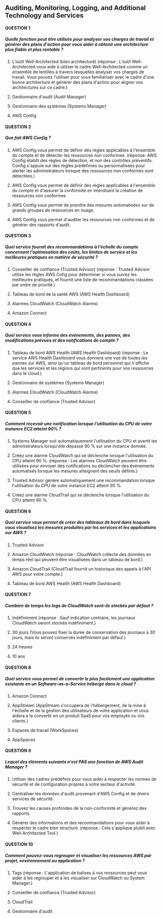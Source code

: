 ## Auditing, Monitoring, Logging, and Additional Technology and Services

#### QUESTION 1

##### Quelle fonction peut être utilisée pour analyser vos charges de travail et générer des plans d'action pour vous aider à obtenir une architecture plus fiable et plus rentable ?


1. L'outil Well-Architected (bien architecturé) (réponse : L'outil Well-Architected vous aide à utiliser le cadre Well-Architected comme un ensemble de lentilles à travers lesquelles analyser vos charges de travail. Vous pouvez l'utiliser pour vous familiariser avec le cadre d'une bonne architecture et générer des plans d'action pour aligner vos architectures sur ce cadre.)


2. Gestionnaire d'audit (Audit Manager)


3. Gestionnaire des systèmes (Systems Manager)


4. AWS Config

#### QUESTION 2

##### Que fait AWS Config ?


1. AWS Config vous permet de définir des règles applicables à l'ensemble du compte et de détecter les ressources non conformes. (réponse: AWS Config établit des règles de détection, et non des contrôles préventifs. Config s'appuie sur des règles prédéfinies ou personnalisées pour alerter les administrateurs lorsque des ressources non conformes sont détectées.)


2. AWS Config vous permet de définir des règles applicables à l'ensemble du compte et d'assurer la conformité en interdisant la création de ressources non conformes.


3. AWS Config vous permet de prendre des mesures automatisées sur de grands groupes de ressources en nuage.


4. AWS Config vous permet d'auditer les ressources non conformes et de générer des rapports d'audit.

#### QUESTION 3

##### Quel service fournit des recommandations à l'échelle du compte concernant l'optimisation des coûts, les limites de service et les meilleures pratiques en matière de sécurité ?


1. Conseiller de confiance (Trusted Advisor) (réponse : Trusted Advisor utilise les règles AWS Cofig pour déterminer si vous suivez les meilleures pratiques, et fournit une liste de recommandations classées par ordre de priorité.)


2. Tableau de bord de la santé AWS (AWS Health Dashboard)


3. Alarmes CloudWatch (CloudWatch Alarms)


4. Amazon Connect

#### QUESTION 4

##### Quel service vous informe des événements, des pannes, des modifications prévues et des notifications de compte ?


1. Tableau de bord AWS Health (AWS Health Dashboard) (réponse : Le service AWS Health Dashboard vous donnera une vue de toutes les pannes sur AWS, ainsi qu'un tableau de bord personnel qui n'affiche que les services et les régions qui sont pertinents pour vos ressources dans le cloud.)


2. Gestionnaire de systèmes (Systems Manager)


3. Alarmes CloudWatch (CloudWatch Alarms)


4. Conseiller de confiance (Trusted Advisor)

#### QUESTION 5

##### Comment recevoir une notification lorsque l'utilisation du CPU de votre instance EC2 atteint 90% ?


1. Systems Manager suit automatiquement l'utilisation du CPU et avertit les administrateurs lorsqu'elle dépasse 90 % sur une instance donnée.


2. Créez une alarme CloudWatch qui se déclenche lorsque l'utilisation du CPU atteint 90 %. (réponse : Les alarmes CloudWatch peuvent être utilisées pour envoyer des notifications ou déclencher des événements automatisés lorsque les mesures atteignent des seuils définis.)


3. Trusted Advisor génère automatiquement une recommandation lorsque l'utilisation du CPU de votre instance EC2 atteint 90 %.


4. Créez une alarme CloudTrail qui se déclenche lorsque l'utilisation du CPU atteint 90 %.

#### QUESTION 6

##### Quel service vous permet de créer des tableaux de bord dans lesquels vous visualisez les mesures produites par les services et les applications sur AWS ?


1. Trusted Advisor


2. Amazon CloudWatch (réponse : CloudWatch collecte des données en temps réel qui peuvent être visualisées dans un tableau de bord.)


3. Amazon CloudTrail (CloudTrail fournit un historique des appels à l'API AWS pour votre compte.)


4. Tableau de bord AWS Health (AWS Health Dashboard)

#### QUESTION 7

##### Combien de temps les logs de CloudWatch sont-ils stockés par défaut ?


1. Indéfiniment (réponse : Sauf indication contraire, les journaux CloudWatch seront stockés indéfiniment.)


2. 30 jours (Vous pouvez fixer la durée de conservation des journaux à 30 jours, mais ils seront conservés indéfiniment par défaut.)


3. 24 heures


4. 10 ans

#### QUESTION 8

##### Quel service vous permet de convertir le plus facilement une application existante en un Software-as-a-Service hébergé dans le cloud ?


1. Amazon Connect


2. AppStream (AppStream s'occupera de l'hébergement, de la mise à l'échelle et de la gestion des utilisateurs de votre application et vous aidera à la convertir en un produit SaaS pour vos employés ou vos clients.)


3. Espaces de travail (WorkSpaces)


4. AppSpaces

#### QUESTION 9

##### Lequel des éléments suivants n'est PAS une fonction de AWS Audit Manager ?


1. Utiliser des cadres prédéfinis pour vous aider à respecter les normes de sécurité et de configuration propres à votre secteur d'activité.


2. Centraliser les données d'audit provenant d'AWS Config et de divers services de sécurité.


3. Trouvez les causes profondes de la non-conformité et générez des rapports.


4. Générer des informations et des recommandations pour vous aider à respecter le cadre bien structuré. (réponse : Cela s'applique plutôt avec  Well-Architected Tool.)

#### QUESTION 10

##### Comment pouvez-vous regrouper et visualiser les ressources AWS par projet, environnement ou application ?


1. Tags (réponse : L'application de balises à vos ressources peut vous aider à les regrouper et à les visualiser sur CloudWatch ou System Manager.)


2. Conseiller de confiance (Trusted Advisor)


3. CloudTrail


4. Gestionnaire d'audit